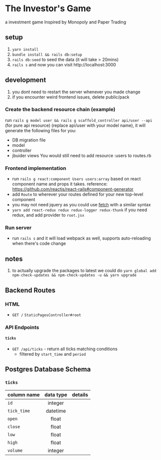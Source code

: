 # The Investor's Game

a investment game Inspired by Monopoly and Paper Trading

## setup

1. `yarn install`
2. `bundle install && rails db:setup`
3. `rails db:seed` to seed the data (it will take > 20mins)
4. `rails s` and now you can visit http://localhost:3000

## development

1. you dont need to restart the server whenever you made change
2. if you encounter weird frontend issues, delete public/pack

### Create the backend resource chain (example)

run `rails g model user && rails g scaffold_controller api/user --api` (for pure api resource) (replace api/user with your model name), it will generate the following files for you:

- DB migration file
- model
- controller
- jbuider views
  You would still need to add resource :users to routes.rb

### Frontend implementation

- run `rails g react:component Users users:array` based on react component name and props it takes. reference: https://github.com/reactjs/react-rails#component-generator
- add `Route` to wherever your routes defined for your new top-level component
- you may not need jquery as you could use [fetch](https://developer.mozilla.org/en-US/docs/Web/API/Fetch_API/Using_Fetch) with a similar syntax
- `yarn add react-redux redux redux-logger redux-thunk` if you need redux, and add provider to `root.jsx`

### Run server

- run `rails s` and it will load webpack as well, supports auto-reloading when there's code change

## notes

1. to actually upgrade the packages to latest we could do `yarn global add npm-check-updates && npm-check-updates -u && yarn upgrade`

## Backend Routes

### HTML

- `GET /` `StaticPagesController#root`

### API Endpoints

#### `ticks`

- `GET /api/ticks` - return all ticks matching conditions
  - filtered by `start_time` and `period`

## Postgres Database Schema

### `ticks`

| column name | data type | details |
| ----------- | :-------: | ------: |
| `id`        |  integer  |         |
| `tick_time` | datetime  |         |
| `open`      |   float   |         |
| `close`     |   float   |         |
| `low`       |   float   |         |
| `high`      |   float   |         |
| `volume`    |  integer  |         |
